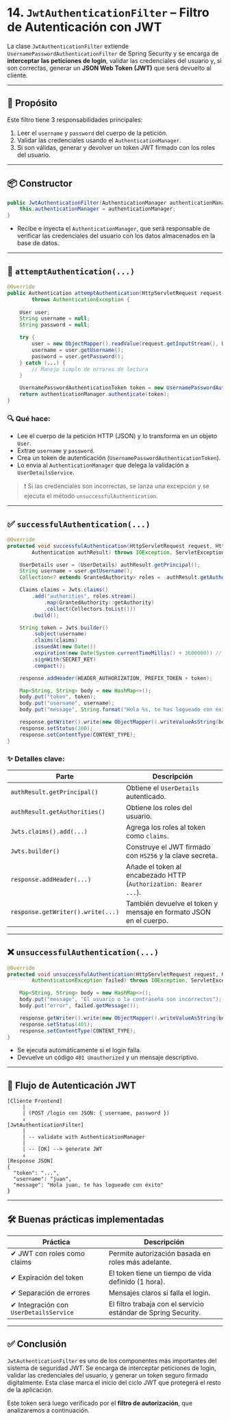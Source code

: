# 14. `JwtAuthenticationFilter` – Filtro de Autenticación con JWT

La clase `JwtAuthenticationFilter` extiende `UsernamePasswordAuthenticationFilter` de Spring Security y se encarga de **interceptar las peticiones de login**, validar las credenciales del usuario y, si son correctas, generar un **JSON Web Token (JWT)** que será devuelto al cliente.

---

## 🎯 Propósito

Este filtro tiene 3 responsabilidades principales:

1. Leer el `username` y `password` del cuerpo de la petición.
2. Validar las credenciales usando el `AuthenticationManager`.
3. Si son válidas, generar y devolver un token JWT firmado con los roles del usuario.

---

## 📦 Constructor

```java
public JwtAuthenticationFilter(AuthenticationManager authenticationManager) {
    this.authenticationManager = authenticationManager;
}
```

* Recibe e inyecta el `AuthenticationManager`, que será responsable de verificar las credenciales del usuario con los datos almacenados en la base de datos.

---

## 🔐 `attemptAuthentication(...)`

```java
@Override
public Authentication attemptAuthentication(HttpServletRequest request, HttpServletResponse response)
        throws AuthenticationException {
    
    User user;
    String username = null;
    String password = null;

    try {
        user = new ObjectMapper().readValue(request.getInputStream(), User.class);
        username = user.getUsername();
        password = user.getPassword();
    } catch (...) {
        // Manejo simple de errores de lectura
    }

    UsernamePasswordAuthenticationToken token = new UsernamePasswordAuthenticationToken(username, password);
    return authenticationManager.authenticate(token);
}
```

### 🔍 Qué hace:

* Lee el cuerpo de la petición HTTP (JSON) y lo transforma en un objeto `User`.
* Extrae `username` y `password`.
* Crea un token de autenticación (`UsernamePasswordAuthenticationToken`).
* Lo envía al `AuthenticationManager` que delega la validación a `UserDetailsService`.

> ❗ Si las credenciales son incorrectas, se lanza una excepción y se ejecuta el método `unsuccessfulAuthentication`.

---

## ✅ `successfulAuthentication(...)`

```java
@Override
protected void successfulAuthentication(HttpServletRequest request, HttpServletResponse response, FilterChain chain,
        Authentication authResult) throws IOException, ServletException {

    UserDetails user = (UserDetails) authResult.getPrincipal();
    String username = user.getUsername();
    Collection<? extends GrantedAuthority> roles =  authResult.getAuthorities();

    Claims claims = Jwts.claims()
        .add("authorities", roles.stream()
            .map(GrantedAuthority::getAuthority)
            .collect(Collectors.toList()))
        .build();

    String token = Jwts.builder()
        .subject(username)
        .claims(claims)
        .issuedAt(new Date())
        .expiration(new Date(System.currentTimeMillis() + 3600000)) // 1 hora
        .signWith(SECRET_KEY)
        .compact();

    response.addHeader(HEADER_AUTHORIZATION, PREFIX_TOKEN + token); 

    Map<String, String> body = new HashMap<>();
    body.put("token", token);
    body.put("username", username);
    body.put("message", String.format("Hola %s, te has logueado con éxito", username));

    response.getWriter().write(new ObjectMapper().writeValueAsString(body));
    response.setStatus(200);
    response.setContentType(CONTENT_TYPE);
}
```

### ✨ Detalles clave:

| Parte                             | Descripción                                                       |
| --------------------------------- | ----------------------------------------------------------------- |
| `authResult.getPrincipal()`       | Obtiene el `UserDetails` autenticado.                             |
| `authResult.getAuthorities()`     | Obtiene los roles del usuario.                                    |
| `Jwts.claims().add(...)`          | Agrega los roles al token como `claims`.                          |
| `Jwts.builder()`                  | Construye el JWT firmado con `HS256` y la clave secreta.          |
| `response.addHeader(...)`         | Añade el token al encabezado HTTP (`Authorization: Bearer ...`).  |
| `response.getWriter().write(...)` | También devuelve el token y mensaje en formato JSON en el cuerpo. |

---

## ❌ `unsuccessfulAuthentication(...)`

```java
@Override
protected void unsuccessfulAuthentication(HttpServletRequest request, HttpServletResponse response,
        AuthenticationException failed) throws IOException, ServletException {

    Map<String, String> body = new HashMap<>();
    body.put("message", "El usuario o la contraseña son incorrectos");
    body.put("error", failed.getMessage());

    response.getWriter().write(new ObjectMapper().writeValueAsString(body));
    response.setStatus(401);
    response.setContentType(CONTENT_TYPE);
}
```

* Se ejecuta automáticamente si el login falla.
* Devuelve un código `401 Unauthorized` y un mensaje descriptivo.

---

## 📌 Flujo de Autenticación JWT

```plaintext
[Cliente Frontend]
     |
     | (POST /login con JSON: { username, password })
     ↓
[JwtAuthenticationFilter]
     |
     | -- validate with AuthenticationManager
     |
     | -- [OK] --> generate JWT
     ↓
[Response JSON]
{
  "token": "...",
  "username": "juan",
  "message": "Hola juan, te has logueado con éxito"
}
```

---

## 🛠️ Buenas prácticas implementadas

| Práctica                               | Descripción                                                    |
| -------------------------------------- | -------------------------------------------------------------- |
| ✔ JWT con roles como claims            | Permite autorización basada en roles más adelante.             |
| ✔ Expiración del token                 | El token tiene un tiempo de vida definido (1 hora).            |
| ✔ Separación de errores                | Mensajes claros si falla el login.                             |
| ✔ Integración con `UserDetailsService` | El filtro trabaja con el servicio estándar de Spring Security. |

---

## ✅ Conclusión

`JwtAuthenticationFilter` es uno de los componentes más importantes del sistema de seguridad JWT. Se encarga de interceptar peticiones de login, validar las credenciales del usuario, y generar un token seguro firmado digitalmente. Esta clase marca el inicio del ciclo JWT que protegerá el resto de la aplicación.

Este token será luego verificado por el **filtro de autorización**, que analizaremos a continuación.

